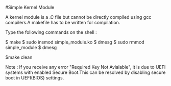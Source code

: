 #Simple Kernel Module

A kernel module is a .C file but cannot be directly compiled using gcc compilers.A makefile has to be written for compilation.

Type the following commands on the shell :

$ make
$ sudo insmod simple_module.ko
$ dmesg
$ sudo rmmod simple_module
$ dmesg

$make clean

Note : If you receive any error "Required Key Not Avialable", it is due to UEFI systems with enabled Secure Boot.This can be resolved by disabling secure boot in UEFI(BIOS) settings.
